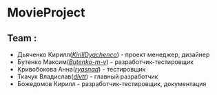 # MovieProject

## Team :
* Дьяченко Кирилл(*[KirillDyachenco](https://github.com/KirillDyachenco)*) - проект менеджер, дизайнер
* Бутенко Максим(*[Butenko-m-v](https://github.com/zzhigulina)*) - разработчик-тестировщик
* Кривобокова Анна(*[ryasnad](https://github.com/ryasnad)*) - тестировщик
* Ткачук Владислав(*[dlvtt](https://github.com/dlvtt)*) - главный разработчик
* Божедомов Кирилл - разработчик-тестировщик, документация
